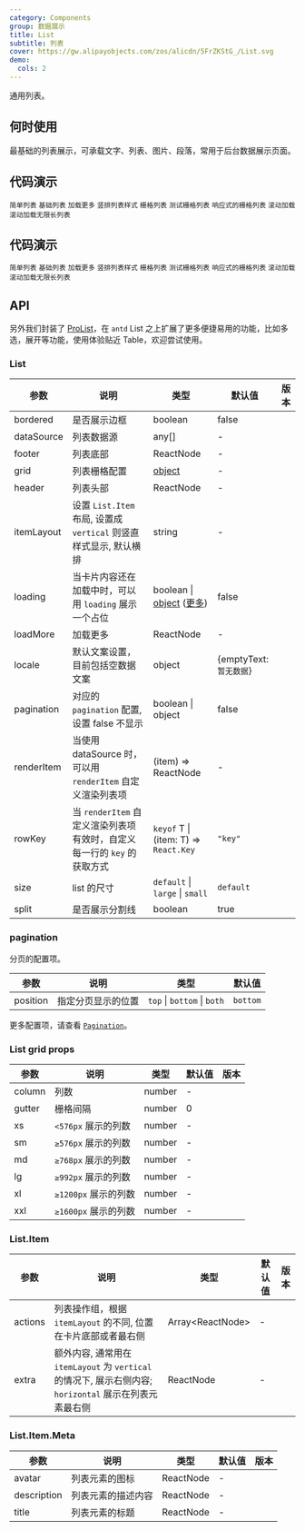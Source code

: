 ```yaml
---
category: Components
group: 数据展示
title: List
subtitle: 列表
cover: https://gw.alipayobjects.com/zos/alicdn/5FrZKStG_/List.svg
demo:
  cols: 2
---
```


通用列表。

## 何时使用

最基础的列表展示，可承载文字、列表、图片、段落，常用于后台数据展示页面。

## 代码演示

<code src="./demo/simple.tsx">简单列表</code>
<code src="./demo/basic.tsx">基础列表</code>
<code src="./demo/loadmore.tsx">加载更多</code>
<code src="./demo/vertical.tsx">竖排列表样式</code>
<code src="./demo/grid.tsx">栅格列表</code>
<code src="./demo/grid-test.tsx">测试栅格列表</code>
<code src="./demo/responsive.tsx">响应式的栅格列表</code>
<code src="./demo/infinite-load.tsx">滚动加载</code>
<code src="./demo/virtual-list.tsx">滚动加载无限长列表</code>

## 代码演示

<code src="./demo/simple.tsx">简单列表</code>
<code src="./demo/basic.tsx">基础列表</code>
<code src="./demo/loadmore.tsx">加载更多</code>
<code src="./demo/vertical.tsx">竖排列表样式</code>
<code src="./demo/grid.tsx">栅格列表</code>
<code src="./demo/grid-test.tsx">测试栅格列表</code>
<code src="./demo/responsive.tsx">响应式的栅格列表</code>
<code src="./demo/infinite-load.tsx">滚动加载</code>
<code src="./demo/virtual-list.tsx">滚动加载无限长列表</code>

## API

另外我们封装了 [ProList](https://procomponents.ant.design/components/list)，在 `antd` List 之上扩展了更多便捷易用的功能，比如多选，展开等功能，使用体验贴近 Table，欢迎尝试使用。

### List

| 参数       | 说明                                                                    | 类型                                                                                                      | 默认值                  | 版本 |
| ---------- | ----------------------------------------------------------------------- | --------------------------------------------------------------------------------------------------------- | ----------------------- | ---- |
| bordered   | 是否展示边框                                                            | boolean                                                                                                   | false                   |      |
| dataSource | 列表数据源                                                              | any\[]                                                                                                    | -                       |      |
| footer     | 列表底部                                                                | ReactNode                                                                                                 | -                       |      |
| grid       | 列表栅格配置                                                            | [object](#List-grid-props)                                                                                | -                       |      |
| header     | 列表头部                                                                | ReactNode                                                                                                 | -                       |      |
| itemLayout | 设置 `List.Item` 布局, 设置成 `vertical` 则竖直样式显示, 默认横排       | string                                                                                                    | -                       |      |
| loading    | 当卡片内容还在加载中时，可以用 `loading` 展示一个占位                   | boolean \| [object](/components/spin/#API) ([更多](https://github.com/ant-design/ant-design/issues/8659)) | false                   |      |
| loadMore   | 加载更多                                                                | ReactNode                                                                                                 | -                       |      |
| locale     | 默认文案设置，目前包括空数据文案                                        | object                                                                                                    | {emptyText: `暂无数据`} |      |
| pagination | 对应的 `pagination` 配置, 设置 false 不显示                             | boolean \| object                                                                                         | false                   |      |
| renderItem | 当使用 dataSource 时，可以用 `renderItem` 自定义渲染列表项              | (item) => ReactNode                                                                                       | -                       |      |
| rowKey     | 当 `renderItem` 自定义渲染列表项有效时，自定义每一行的 `key` 的获取方式 | `keyof` T \| (item: T) => `React.Key`                                                                     | `"key"`                 |      |
| size       | list 的尺寸                                                             | `default` \| `large` \| `small`                                                                           | `default`               |      |
| split      | 是否展示分割线                                                          | boolean                                                                                                   | true                    |      |

### pagination

分页的配置项。

| 参数     | 说明               | 类型                        | 默认值   |
| -------- | ------------------ | --------------------------- | -------- |
| position | 指定分页显示的位置 | `top` \| `bottom` \| `both` | `bottom` |

更多配置项，请查看 [`Pagination`](/components/pagination/)。

### List grid props

| 参数   | 说明                 | 类型   | 默认值 | 版本 |
| ------ | -------------------- | ------ | ------ | ---- |
| column | 列数                 | number | -      |      |
| gutter | 栅格间隔             | number | 0      |      |
| xs     | `<576px` 展示的列数  | number | -      |      |
| sm     | `≥576px` 展示的列数  | number | -      |      |
| md     | `≥768px` 展示的列数  | number | -      |      |
| lg     | `≥992px` 展示的列数  | number | -      |      |
| xl     | `≥1200px` 展示的列数 | number | -      |      |
| xxl    | `≥1600px` 展示的列数 | number | -      |      |

### List.Item

| 参数    | 说明                                                                                                    | 类型                | 默认值 | 版本 |
| ------- | ------------------------------------------------------------------------------------------------------- | ------------------- | ------ | ---- |
| actions | 列表操作组，根据 `itemLayout` 的不同, 位置在卡片底部或者最右侧                                          | Array&lt;ReactNode> | -      |      |
| extra   | 额外内容, 通常用在 `itemLayout` 为 `vertical` 的情况下, 展示右侧内容; `horizontal` 展示在列表元素最右侧 | ReactNode           | -      |      |

### List.Item.Meta

| 参数        | 说明               | 类型      | 默认值 | 版本 |
| ----------- | ------------------ | --------- | ------ | ---- |
| avatar      | 列表元素的图标     | ReactNode | -      |      |
| description | 列表元素的描述内容 | ReactNode | -      |      |
| title       | 列表元素的标题     | ReactNode | -      |      |
